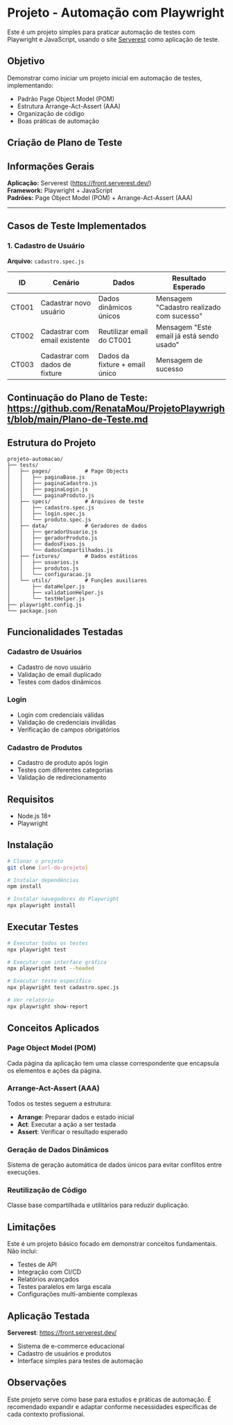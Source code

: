 # Projeto - Automação com Playwright

Este é um projeto simples para praticar automação de testes com Playwright e JavaScript, usando o site [Serverest](https://front.serverest.dev/) como aplicação de teste.

## Objetivo

Demonstrar como iniciar um projeto inicial em automação de testes, implementando:
- Padrão Page Object Model (POM)
- Estrutura Arrange-Act-Assert (AAA)
- Organização de código
- Boas práticas de automação

## Criação de Plano de Teste 

## Informações Gerais

**Aplicação:** Serverest (https://front.serverest.dev/)  
**Framework:** Playwright + JavaScript  
**Padrões:** Page Object Model (POM) + Arrange-Act-Assert (AAA)

---

## Casos de Teste Implementados

### 1. Cadastro de Usuário

**Arquivo:** `cadastro.spec.js`

| ID    | Cenário                           | Dados                          | Resultado Esperado                         |
|-------|-----------------------------------|--------------------------------|--------------------------------------------|
| CT001 | Cadastrar novo usuário            | Dados dinâmicos únicos         | Mensagem "Cadastro realizado com sucesso"  |
| CT002 | Cadastrar com email existente     | Reutilizar email do CT001      | Mensagem "Este email já está sendo usado"  |
| CT003 | Cadastrar com dados de fixture    | Dados da fixture + email único | Mensagem de sucesso                        |

## Continuação do Plano de Teste: https://github.com/RenataMou/ProjetoPlaywright/blob/main/Plano-de-Teste.md

## Estrutura do Projeto

```
projeto-automacao/
├── tests/
│   ├── pages/           # Page Objects
│   │   ├── paginaBase.js
│   │   ├── paginaCadastro.js
│   │   ├── paginaLogin.js
│   │   └── paginaProduto.js
│   ├── specs/           # Arquivos de teste
│   │   ├── cadastro.spec.js
│   │   ├── login.spec.js
│   │   └── produto.spec.js
│   ├── data/            # Geradores de dados
│   │   ├── geradorUsuario.js
│   │   ├── geradorProduto.js
│   │   ├── dadosFixos.js
│   │   └── dadosCompartilhados.js
│   ├── fixtures/        # Dados estáticos
│   │   ├── usuarios.js
│   │   ├── produtos.js
│   │   └── configuracao.js
│   └── utils/           # Funções auxiliares
│       ├── dataHelper.js
│       ├── validationHelper.js
│       └── testHelper.js
├── playwright.config.js
└── package.json
```

## Funcionalidades Testadas

### Cadastro de Usuários
- Cadastro de novo usuário
- Validação de email duplicado
- Testes com dados dinâmicos

### Login
- Login com credenciais válidas
- Validação de credenciais inválidas
- Verificação de campos obrigatórios

### Cadastro de Produtos
- Cadastro de produto após login
- Testes com diferentes categorias
- Validação de redirecionamento

## Requisitos

- Node.js 18+
- Playwright

## Instalação

```bash
# Clonar o projeto
git clone [url-do-projeto]

# Instalar dependências
npm install

# Instalar navegadores do Playwright
npx playwright install
```

## Executar Testes

```bash
# Executar todos os testes
npx playwright test

# Executar com interface gráfica
npx playwright test --headed

# Executar teste específico
npx playwright test cadastro.spec.js

# Ver relatório
npx playwright show-report
```

## Conceitos Aplicados

### Page Object Model (POM)
Cada página da aplicação tem uma classe correspondente que encapsula os elementos e ações da página.

### Arrange-Act-Assert (AAA)
Todos os testes seguem a estrutura:
- **Arrange**: Preparar dados e estado inicial
- **Act**: Executar a ação a ser testada
- **Assert**: Verificar o resultado esperado

### Geração de Dados Dinâmicos
Sistema de geração automática de dados únicos para evitar conflitos entre execuções.

### Reutilização de Código
Classe base compartilhada e utilitários para reduzir duplicação.

## Limitações

Este é um projeto básico focado em demonstrar conceitos fundamentais. Não inclui:
- Testes de API
- Integração com CI/CD
- Relatórios avançados
- Testes paralelos em larga escala
- Configurações multi-ambiente complexas

## Aplicação Testada

**Serverest**: https://front.serverest.dev/
- Sistema de e-commerce educacional
- Cadastro de usuários e produtos
- Interface simples para testes de automação

## Observações

Este projeto serve como base para estudos e práticas de automação. É recomendado expandir e adaptar conforme necessidades específicas de cada contexto profissional.

